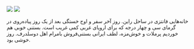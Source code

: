 <!-- 
.. title: تعطیلات در آلمان-هفده جولای دوهزار و پانزده
.. slug: 2015-07-17-lopen-in-delft
.. date: 2015-07-17 20:14:54 UTC+02:00
.. tags: 
.. category: تعطیلات
.. link: 
.. description: 
.. type: text
-->

<img src="http://googledrive.com/host/0B8OOfC6oWXEPVENvU3dBR2l4aEk" />
<img src="http://googledrive.com/host/0B8OOfC6oWXEPaTFkRjZFOC16X1E" />

خانه‌هایی فانتزی در ساحل راین. روز آخر سفر و اوج خستگی بعد از یک روز پیاده‌روی در گرمای سی و چهار درجه که برای اروپای غربی کمی غریب است. بستنی خوبی هم خوردیم پرملات و خوش‌مزه، لطف ایرانی بستنی‌فروش بامرام اهل دوسلدرف. روز خوشی بود.
